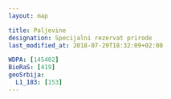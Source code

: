 ```yaml
---
layout: map

title: Paljevine
designation: Specijalni rezervat prirode
last_modified_at: 2018-07-29T18:32:09+02:00

WDPA: [145402]
BioRaS: [419]
geoSrbija:
  L1_183: [153]
---
```

